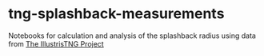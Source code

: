 # tng-splashback-measurements
Notebooks for calculation and analysis of the splashback radius using data from [The IllustrisTNG Project](https://www.tng-project.org)